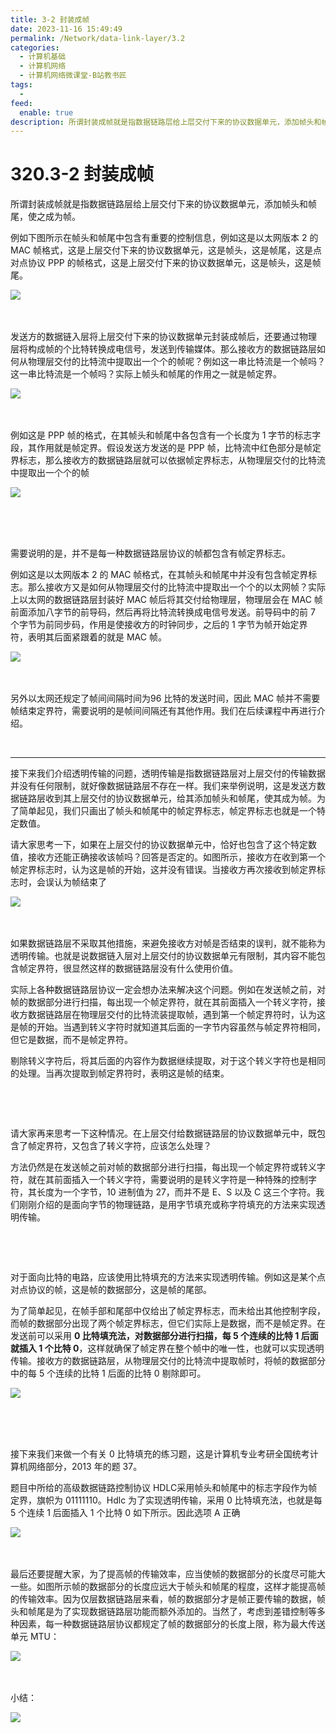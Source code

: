 ```yaml
---
title: 3-2 封装成帧
date: 2023-11-16 15:49:49
permalink: /Network/data-link-layer/3.2
categories:
  - 计算机基础
  - 计算机网络
  - 计算机网络微课堂-B站教书匠
tags:
  - 
feed:
  enable: true
description: 所谓封装成帧就是指数据链路层给上层交付下来的协议数据单元，添加帧头和帧尾，‍‍使之成为帧。
---
```


# 320.3-2 封装成帧

‍‍所谓封装成帧就是指数据链路层给上层交付下来的协议数据单元，添加帧头和帧尾，‍‍使之成为帧。

<!-- more -->


例如下图所示在帧头和帧尾中包含有重要的控制信息，例如‍‍这是以太网版本 2 的 MAC 帧格式，这是上层交付下来的协议数据单元，这是帧头，‍‍这是帧尾，这是点对点协议 PPP 的帧格式，这是上层交付下来的协议数据单元，这是帧头，‍‍这是帧尾。

​![](https://image.peterjxl.com/blog/image-20211212102926-19pvyc9.png)​

‍

发送方的数据链入层将上层交付下来的协议数据单元封装成帧后，还要通过物理层‍‍将构成帧的个比特转换成电信号，发送到传输媒体。‍‍那么接收方的数据链路层‍‍如何从物理层交付的比特流中提取出一个个的帧呢？例如‍‍这一串比特流是一个帧吗？这一串比特流是一个帧吗？实际上‍‍帧头和帧尾的作用之一就是帧定界。

​![](https://image.peterjxl.com/blog/image-20211212103003-nambbcz.png)​

‍

例如这是 PPP 帧的格式，在其帧头和帧尾中‍‍各包含有一个长度为 1 字节的标志字段，其作用就是帧定界。假设发送方发送的是 PPP 帧，‍‍比特流中红色部分是帧定界标志，那么接收方的数据链路层就可以依据帧定界标志，‍‍从物理层交付的比特流中提取出一个个的帧

​![](https://image.peterjxl.com/blog/image-20211212103054-gbg81f6.png)​

‍

‍

需要说明的是‍‍，并不是每一种数据链路层协议的帧都包含有帧定界标志。‍‍

例如这是以太网版本 2 的 MAC 帧格式，‍‍在其帧头和帧尾中并没有包含帧定界标志。那么接收方又是如何从物理层交付的比特流中‍‍提取出一个个的以太网帧？实际上以太网的数据链路层封装好 MAC 帧后将其交付给物理层，‍‍物理层会在 MAC 帧前面添加八字节的前导码，然后再将比特流转换成电信号发送‍‍。前导码中的前 7 个字节为‍‍前同步码，作用是使接收方的时钟同步，之后的 1 字节为帧开始定界符，‍‍表明其后面紧跟着的就是 MAC 帧。‍‍

​![](https://image.peterjxl.com/blog/image-20211212103236-a0cn1jh.png)​

‍

另外以太网还规定了帧间间隔时间为‍‍96 比特的发送时间，因此 MAC 帧并不需要帧结束定界符，需要说明的是‍‍帧间间隔还有其他作用。‍‍我们在后续课程中再进行介绍。

‍

---

接下来我们介绍透明传输的问题，‍‍透明传输是指数据链路层对上层交付的传输数据并没有任何限制，就好像数据链路层不存在一样。‍‍我们来举例说明，这是发送方数据链路层收到其上层交付的协议数据单元，给其添加帧头‍‍和帧尾，使其成为帧。‍‍为了简单起见，我们只画出了帧头和帧尾中的帧定界标志，‍‍帧定界标志也就是一个特定数值。

请大家思考一下，如果在上层交付的协议数据单元中，‍‍恰好也包含了这个特定数值，接收方还能正确接收该帧吗？‍‍回答是否定的。如图所示，接收方在收到第一个帧定界标志时，认为这是帧的开始，‍‍这并没有错误。‍‍当接收方再次接收到帧定界标志时，会误认为帧结束了

​![](https://image.peterjxl.com/blog/image-20211212104752-i0e4klv.png)​

‍

如果数据链路层不采取其他措施，来避免接收方对帧是否结束的误判，就不能称为透明传输。‍‍也就是说数据链入层对上层交付的协议数据单元有限制，其内容不能包含帧定界符，‍‍很显然这样的数据链路层没有什么使用价值。

实际上各种数据链路层协议一定会想办法来解决这个问题。‍‍例如在发送帧之前，‍‍对帧的数据部分进行扫描，每出现一个帧定界符，就在其前面插入一个转义字符，‍‍接收方数据链路层在物理层交付的比特流装提取帧，遇到第一个帧定界符时，认为这是帧的开始。‍‍当遇到转义字符时就知道其后面的一字节内容虽然与帧定界符相同，但它是数据，‍‍而不是帧定界符。

剔除转义字符后，将其后面的内容作为数据继续提取，‍‍对于这个转义字符也是相同的处理。‍‍当再次提取到帧定界符时，表明这是帧的结束。‍‍

‍

‍

请大家再来思考一下这种情况。在上层交付给数据链路层的协议数据单元中，既包含了帧定界符，‍‍又包含了转义字符，应该怎么处理？

方法仍然是在发送帧之前对帧的数据部分进行扫描，‍‍每出现一个帧定界符或转义字符，‍‍就在其前面插入一个转义字符，需要说明的是转义字符是一种特殊的控制字符，‍‍其长度为一个字节，10 进制值为 27，而并不是 E、S 以及 C 这三个字符。‍‍我们刚刚介绍的是面向字节的物理链路，是用字节填充或称字符填充的方法‍‍来实现透明传输。‍‍

‍

‍

对于面向比特的电路，应该使用比特填充的方法来实现透明传输。例如‍‍这是某个点对点协议的帧，‍‍这是帧的数据部分，这是帧的尾部。

为了简单起见，在帧手部和尾部中‍‍仅给出了帧定界标志，而未给出其他控制字段，而帧的数据部分出现了两个帧定界标志，‍‍但它们实际上是数据，而不是帧定界。‍‍在发送前可以采用 **0 比特填充法，‍‍对数据部分进行扫描，每 5 个连续的比特 1 后面就插入 1 个比特 0**，‍‍这样就确保了帧定界在整个帧中的唯一性，也就可以实现透明传输。接收方的数据链路层，‍‍从物理层交付的比特流中提取帧时，将帧的数据部分中的每 5 个连续的比特 1 后面的比特 0 剔除即可。‍‍

​![](https://image.peterjxl.com/blog/image-20211212105240-hy1pddg.png)​

‍

‍

接下来我们来做一个有关 0 比特填充的练习题，这是计算机专业考研全国统考‍‍计算机网络部分，2013 年的题 37。

题目中所给的高级数据链路控制协议 HDLC‍‍采用帧头和帧尾中的标志字段作为帧定界，旗帜为 01111110。‍‍Hdlc 为了实现透明传输，采用 0 比特填充法，也就是每 5 个连续 1 后面插入 1 个比特 0‍‍ 如下所示。因此选项 A 正确

​![](https://image.peterjxl.com/blog/image-20211212105344-qbwkvpf.png)​

‍

最后还要提醒大家，为了提高帧的传输效率，‍‍应当使帧的数据部分的长度尽可能大一些。‍‍如图所示帧的数据部分的长度‍‍应远大于帧头和帧尾的程度，这样才能提高帧的传输效率。因为仅层数据链路层来看，‍‍帧的数据部分才是帧正要传输的数据，帧头和帧尾是为了实现数据链路层功能而额外添加的。‍‍当然了，考虑到差错控制等多种因素，每一种数据链路层协议都规定了帧的数据部分的长度上限，‍‍称为最大传送单元 MTU：

​![](https://image.peterjxl.com/blog/image-20211212105438-r6a2r5f.png)​

‍

小结：

​![](https://image.peterjxl.com/blog/image-20211212105453-a9uierj.png)​

‍

‍

‍
